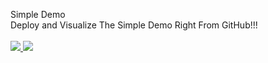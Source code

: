 Simple Demo <br>
Deploy and Visualize The Simple Demo Right From GitHub!!!
<br><br>
<a href="https://portal.azure.com/#create/Microsoft.Template/uri/https%3A%2F%2Fraw.githubusercontent.com%2imseandavis%2Presentations%2master%22018%2OrlandoCodeCamp%2SimpleDemo%2SimpleDemo.Infrastructure%2SimpleDemo.Infrastructure%2WebSite.json" target="_blank">
    <img src="http://azuredeploy.net/deploybutton.png"/>
</a>
<a href="http://armviz.io/#/?load=https%3A%2F%2Fraw.githubusercontent.com%2imseandavis%2Presentations%2master%22018%2OrlandoCodeCamp%2SimpleDemo%2SimpleDemo.Infrastructure%2SimpleDemo.Infrastructure%2WebSite.json" target="_blank">
    <img src="http://armviz.io/visualizebutton.png"/>
</a>
